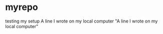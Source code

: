 # myrepo
testing my setup
A line I wrote on my local computer
"A line I wrote on my local computer" 
